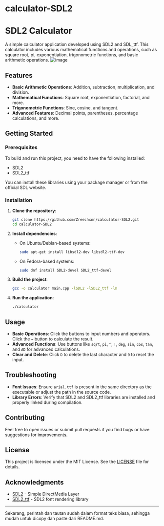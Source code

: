 # calculator-SDL2
# SDL2 Calculator

A simple calculator application developed using SDL2 and SDL_ttf. This calculator includes various mathematical functions and operations, such as square root, pi, exponentiation, trigonometric functions, and basic arithmetic operations.
![image](https://e.top4top.io/p_31596566j1.png)

## Features

- **Basic Arithmetic Operations**: Addition, subtraction, multiplication, and division.
- **Mathematical Functions**: Square root, exponentiation, factorial, and more.
- **Trigonometric Functions**: Sine, cosine, and tangent.
- **Advanced Features**: Decimal points, parentheses, percentage calculations, and more.

## Getting Started

### Prerequisites

To build and run this project, you need to have the following installed:

- SDL2
- SDL2_ttf

You can install these libraries using your package manager or from the official SDL website.

### Installation

1. **Clone the repository**:
   ```bash
   git clone https://github.com/Zreechxnn/calculator-SDL2.git
   cd calculator-SDL2
   ```

2. **Install dependencies**:

   - On Ubuntu/Debian-based systems:
     ```bash
     sudo apt-get install libsdl2-dev libsdl2-ttf-dev
     ```
   - On Fedora-based systems:
     ```bash
     sudo dnf install SDL2-devel SDL2_ttf-devel
     ```

3. **Build the project**:
   ```bash
   gcc -o calculator main.cpp -lSDL2 -lSDL2_ttf -lm
   ```

4. **Run the application**:
   ```bash
   ./calculator
   ```

## Usage

- **Basic Operations**: Click the buttons to input numbers and operators. Click the `=` button to calculate the result.
- **Advanced Functions**: Use buttons like `sqrt`, `pi`, `^`, `!`, `deg`, `sin`, `cos`, `tan`, and `AD` for advanced calculations.
- **Clear and Delete**: Click `D` to delete the last character and `0` to reset the input.

## Troubleshooting

- **Font Issues**: Ensure `arial.ttf` is present in the same directory as the executable or adjust the path in the source code.
- **Library Errors**: Verify that SDL2 and SDL2_ttf libraries are installed and properly linked during compilation.

## Contributing

Feel free to open issues or submit pull requests if you find bugs or have suggestions for improvements.

## License

This project is licensed under the MIT License. See the [LICENSE](LICENSE) file for details.

## Acknowledgments

- [SDL2](https://www.libsdl.org/) - Simple DirectMedia Layer
- [SDL2_ttf](https://www.libsdl.org/projects/SDL_ttf/) - SDL2 font rendering library

---

Sekarang, perintah dan tautan sudah dalam format teks biasa, sehingga mudah untuk dicopy dan paste dari README.md.
